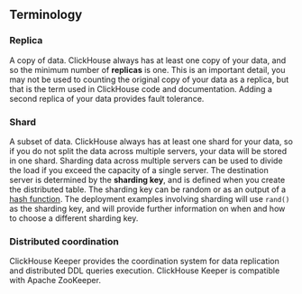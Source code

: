 ## Terminology
### Replica 
A copy of data.  ClickHouse always has at least one copy of your data, and so the minimum number of **replicas** is one.  This is an important detail, you may not be used to counting the original copy of your data as a replica, but that is the term used in ClickHouse code and documentation.  Adding a second replica of your data provides fault tolerance. 

### Shard
A subset of data.  ClickHouse always has at least one shard for your data, so if you do not split the data across multiple servers, your data will be stored in one shard.  Sharding data across multiple servers can be used to divide the load if you exceed the capacity of a single server. The destination server is determined by the **sharding key**, and is defined when you create the distributed table. The sharding key can be random or as an output of a [hash function](/sql-reference/functions/hash-functions).  The deployment examples involving sharding will use `rand()` as the sharding key, and will provide further information on when and how to choose a different sharding key.

### Distributed coordination
ClickHouse Keeper provides the coordination system for data replication and distributed DDL queries execution. ClickHouse Keeper is compatible with Apache ZooKeeper.
